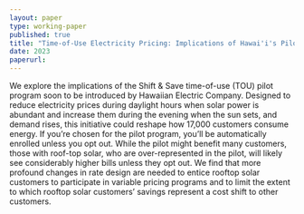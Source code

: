 ```yaml
---
layout: paper
type: working-paper
published: true
title: "Time-of-Use Electricity Pricing: Implications of Hawai'i's Pilot Program"
date: 2023
paperurl: 
---
```


We explore the implications of the Shift & Save time-of-use (TOU) pilot program soon to be introduced by Hawaiian Electric Company. Designed to reduce electricity prices during daylight hours when solar power is abundant and increase them during the evening when the sun sets, and demand rises, this initiative could reshape how 17,000 customers consume energy. If you’re chosen for the pilot program, you’ll be automatically enrolled unless you opt out. While the pilot might benefit many customers, those with roof-top solar, who are over-represented in the pilot, will likely see considerably higher bills unless they opt out. We find that more profound changes in rate design are needed to entice rooftop solar customers to participate in variable pricing programs and to limit the extent to which rooftop solar customers’ savings represent a cost shift to other customers. 